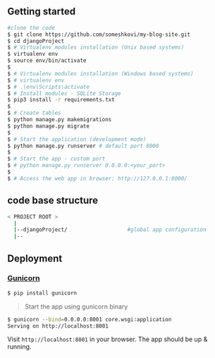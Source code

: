 ## Getting started
```bash
#clone the code 
$ git clone https://github.com/someshkovi/my-blog-site.git
$ cd djangoProject
$ # Virtualenv modules installation (Unix based systems)
$ virtualenv env
$ source env/bin/activate
$
$ # Virtualenv modules installation (Windows based systems)
$ # virtualenv env
$ # .\env\Scripts\activate
$ # Install modules - SQLite Storage
$ pip3 install -r requirements.txt
$
$ # Create tables
$ python manage.py makemigrations
$ python manage.py migrate
$
$ # Start the application (development mode)
$ python manage.py runserver # default port 8000
$
$ # Start the app - custom port
$ # python manage.py runserver 0.0.0.0:<your_port>
$
$ # Access the web app in browser: http://127.0.0.1:8000/
```

## code base structure
```bash
< PROJECT ROOT >
  |
  |--djangoProject/                   #global app configuration
  |--
```

## Deployment
### [Gunicorn](https://gunicorn.org/)
```bash
$ pip install gunicorn
```
> Start the app using gunicorn binary

```bash
$ gunicorn --bind=0.0.0.0:8001 core.wsgi:application
Serving on http://localhost:8001
```
Visit `http://localhost:8001` in your browser. The app should be up & running.

<br />
